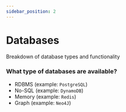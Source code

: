 ```yaml
---
sidebar_position: 2
---
```


# Databases

Breakdown of database types and functionality

### What type of databases are available?

- RDBMS (example: `PostgreSQL`)
- No-SQL (example: `DynamoDB`)
- Memory (example: `Redis`)
- Graph (example: `Neo4J`)
